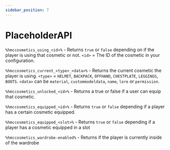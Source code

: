 ```yaml
---
sidebar_position: 7
---
```


# PlaceholderAPI

`%hmccosmetics_using_<id>%` - Returns `true` or `false` depending on if the player is using that cosmetic or not. `<id>` = The ID of the cosmetic in your configuration.

`%hmccosmetics_current_<type>_<data>%` - Returns the current cosmetic the player is using. `<type>` = `HELMET`, `BACKPACK`, `OFFHAND`, `CHESTPLATE`, `LEGGINGS`, `BOOTS`. `<data>` can be `material`, `custommodeldata`, `name`, `lore` or `permission`.

`%hmccosmetics_unlocked_<id>%` - Returns a true or false if a user can equip that cosmetic.

`%hmccosmetics_equipped_<id>%` - Returns `true` or `false` depending if a player has a certain cosmetic equipped.  

`%hmccosmetics_equipped_<slot>%` - Returns `true` or `false` depending if a player has a cosmetic equipped in a slot

`%hmccosmetics_wardrobe-enabled%` - Returns if the player is currently inside of the wardrobe
